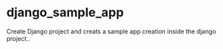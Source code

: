 # django_sample_app
Create Django project and creats a sample app creation inside the django project..
